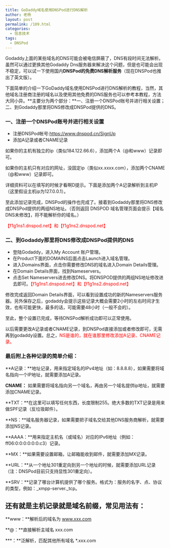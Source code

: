 ```yaml
---
title: GoDaddy域名使用DNSPod进行DNS解析
author: 老杨
layout: post
permalink: /109.html
categories:
  - 信息技术
tags:
  - DNSPod
---
```

Godaddy上面的某些域名的DNS可能会被电信屏蔽了，DNS有段时间无法解析。虽然可以通过更换其他Godaddy Dns服务器来解决这个问题，但是也可能会出现不稳定，可以试一下使用国内**DNSPod的免费DNS解析服务**（现在DNSPod也推出了英文版）。  


  
下面简单的介绍一下GoDaddy域名使用DNSPod进行DNS解析的教程，当然，其他域名注册商注册的域名以及使用其他免费的DNS服务也可以参考本教程，方法大同小异。**主要分为两个部分：**一、注册一个DNSPod账号并进行相关设置；二、到Godaddy那里将DNS修改成DNSPod提供的DNS。

### 一、注册一个DNSPod账号并进行相关设置

  * 注册DNSPod帐号</strong>:<a title="注册" href="https://www.dnspod.cn/SignUp" target="_blank">https://www.dnspod.cn/SignUp</a>
  * 添加A记录或者CNAME记录

如果你的主机有独立的ip（类似184.122.66.6），添加两个A（@和www）记录即可。

如果你的主机只有对应的网址，没固定ip（类似xx.xxxx.com），添加两个CNAME（@和www）记录即可。

详细资料可以在填写的时候才看啊D提示。下面是添加两个A记录解析到主机IP（这里假设主机ip为127.0.0.1）。

至此添加记录完成，DNSPod的操作也完成了。接着到Godaddy那里将DNS修改成DNSPod提供的两组NS地址。（否则返回 DNSPOD 域名管理页面会提示【域名DNS未修改】，将不能解析你的域名。）

<span style = "color:red;">【f1g1ns1.dnspod.net】和【f1g1ns2.dnspod.net】</span>

### 二、到Godaddy那里将DNS修改成DNSPod提供的DNS

  * 登陆Godaddy，进入My Account 账户管理。
  * 在Product下面的DOMAINS后面点击Launch进入域名管理。
  * 进入Domains界面，点击你需要修改DNS的域名进入Domain Details管理。
  * 在Domain Details界面，找到Nameservers。
  * 点击Set Nameservers进去修改DNS。将DNSPOD提供的两组NS地址修改进去即可。<span style = "color:red;">【f1g1ns1.dnspod.net】和【f1g1ns2.dnspod.net】</span>

修改完成返回Domain Details界面，可以看到设置成功的新的Nameservers服务器。另外保存之后，godaddy会提示这些记录大概会需要2小时的左右时间才生效，也有可能更快，最多的话，可能需要48小时（一般不会的）。

至此，整个设置已完成，等待DNSPod解析成功即可以正常使用。

以后需要更改A记录或者CNAME记录，到DNSPod直接添加或者修改即可，无需再到godaddy设置。总之，<span style="color: red;">NS是谁的，就在谁那里修改添加A记录、CNAME记录。</span>

### 最后附上各种记录的简单介绍：

**A记录：**地址记录，用来指定域名的IPv4地址（如：8.8.8.8），如果需要将域名指向一个IP地址，就需要添加A记录。

**CNAME：** 如果需要将域名指向另一个域名，再由另一个域名提供ip地址，就需要添加CNAME记录。

**TXT：**在这里可以填写任何东西，长度限制255。绝大多数的TXT记录是用来做SPF记录（反垃圾邮件）。

**NS：**域名服务器记录，如果需要把子域名交给其他DNS服务商解析，就需要添加NS记录。

**AAAA：**用来指定主机名（或域名）对应的IPv6地址（例如：ff06:0:0:0:0:0:0:c3）记录。

**MX：**如果需要设置邮箱，让邮箱能收到邮件，就需要添加MX记录。

**URL：**从一个地址301重定向到另一个地址的时候，就需要添加URL记录（注：DNSPod目前只支持显性301重定向）。

**SRV：**记录了哪台计算机提供了哪个服务。格式为：服务的名字、点、协议的类型，例如：\_xmpp-server.\_tcp。

## 还有就是主机记录就是域名前缀，常见用法有：

**www：**解析后的域名为 www.xxx.com

**@：**直接解析主域名 xxx.com

***：**泛解析，匹配其他所有域名 *.xxx.com